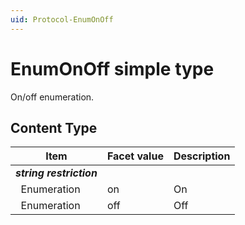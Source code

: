 ```yaml
---
uid: Protocol-EnumOnOff
---
```


# EnumOnOff simple type

On/off enumeration.

## Content Type

|Item|Facet value|Description|
|--- |--- |--- |
|***string restriction***|||
|&nbsp;&nbsp;Enumeration|on|On|
|&nbsp;&nbsp;Enumeration|off|Off|
